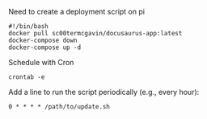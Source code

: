 Need to create a deployment script on pi

```
#!/bin/bash
docker pull sc00termcgavin/docusaurus-app:latest
docker-compose down
docker-compose up -d
```

Schedule with Cron
```
crontab -e
```


Add a line to run the script periodically (e.g., every hour):
```
0 * * * * /path/to/update.sh
```